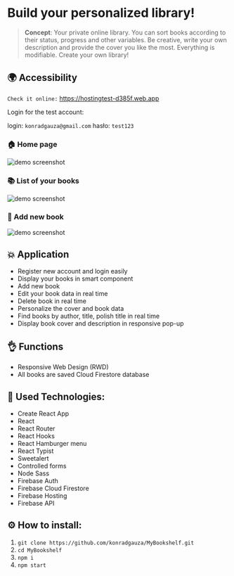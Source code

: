 # Build your personalized library!

> **Concept**: Your private online library. You can sort books according to their status, progress and other variables. Be creative, write your own description and provide the cover you like the most. Everything is modifiable. Create your own library!




## 🌍 Accessibility

```Check it online:``` https://hostingtest-d385f.web.app

Login for the test account:

login: ```konradgauza@gmail.com```
hasło: ```test123```
### 🏠 Home page
![demo screenshot](./src/assets/home.png)
### 📚 List of your books
![demo screenshot](./src/assets/bookList.png)
### 📝 Add new book
![demo screenshot](./src/assets/form.png)


## 💥 Application

- Register new account and login easily
- Display your books in smart component
- Add new book
- Edit your book data in real time
- Delete book in real time
- Personalize the cover and book data
- Find books by author, title, polish title in real time
- Display book cover and description in responsive pop-up

## 👌 Functions
* Responsive Web Design (RWD)
* All books are saved Cloud Firestore database

## 📓 Used Technologies:

- Create React App
- React
- React Router
- React Hooks
- React Hamburger menu
- React Typist
- Sweetalert
- Controlled forms
- Node Sass
- Firebase Auth
- Firebase Cloud Firestore
- Firebase Hosting
- Firebase API


## ⚙️ How to install:
1. ``` git clone https://github.com/konradgauza/MyBookshelf.git ```
2. ``` cd MyBookshelf ```
3. ``` npm i ```
4. ``` npm start ```
